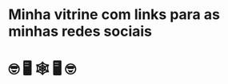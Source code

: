 #               Minha vitrine com links para as minhas redes sociais

#                     🤓 🖥️ 🕸️ 🖥️ 🤓

